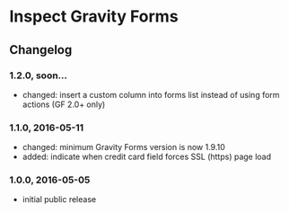 # Inspect Gravity Forms

## Changelog

### 1.2.0, soon...

* changed: insert a custom column into forms list instead of using form actions (GF 2.0+ only)

### 1.1.0, 2016-05-11

* changed: minimum Gravity Forms version is now 1.9.10
* added: indicate when credit card field forces SSL (https) page load

### 1.0.0, 2016-05-05

* initial public release
